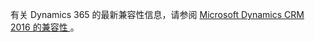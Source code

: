 有关 Dynamics 365 的最新兼容性信息，请参阅 [Microsoft Dynamics CRM 2016 的兼容性 ](https://support.microsoft.com/kb/3124955)。